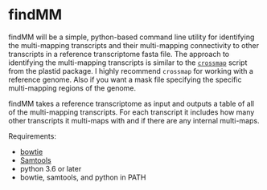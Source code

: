 # findMM

findMM will be a simple, python-based command line utility for identifying the multi-mapping transcripts and their multi-mapping connectivity to other transcripts in a reference transcriptome fasta file. The approach to identifying the multi-mapping transcripts is similar to the [`crossmap`](https://plastid.readthedocs.io/en/latest/generated/plastid.bin.crossmap.html) script from the plastid package. I highly recommend `crossmap` for working with a reference genome. Also if you want a mask file specifying the specific multi-mapping regions of the genome.

findMM takes a reference transcriptome as input and outputs a table of all of the multi-mapping transcripts. For each transcript it includes how many other transcripts it multi-maps with and if there are any internal multi-maps.

Requirements:
- [bowtie](http://bowtie-bio.sourceforge.net/index.shtml)
- [Samtools](http://www.htslib.org/)
- python 3.6 or later
- bowtie, samtools, and python in PATH
